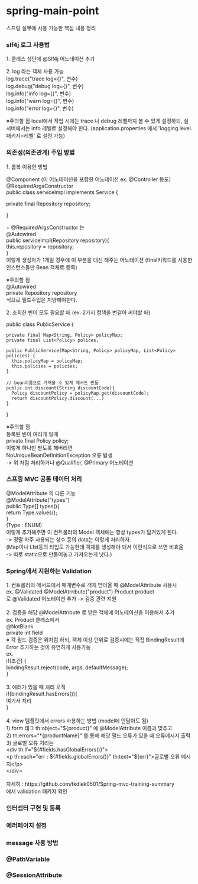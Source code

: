 # spring-main-point
스프링 실무에 사용 가능한 핵심 내용 정리

<h3 style="font-weight:bold;">slf4j 로그 사용법</h3>
<p>1. 클래스 상단에 @Slf4j 어노테이션 추가</p>
<p>2. log 라는 객체 사용 가능<br>
  log.trace("trace log={}", 변수)<br>
  log.debug("debug log={}", 변수)<br>
  log.info("info log={}", 변수)<br>
  log.info("warn log={}", 변수)<br>
  log.info("error log={}", 변수)
</p>
<p>
 ※주의할 점
  local에서 작업 시에는 trace 나 debug 레벨까지 볼 수 있게 설정하되, 실서버에서는 info 레벨로 설정해야 한다.
  (application.properties 에서 'logging.level.패키지=레벨' 로 설정 가능)
</p>

<h3 style="font-weight:bold;">의존성(의존관계) 주입 방법</h3>
<p>1. 롬복 이용한 방법</p>
<p>
@Component (이 어노테이션을 포함한 어노테이션 ex. @Controller 등도) <br>
@RequiredArgsConstructor <br>
public class serviceImpl implements Service {
  
  private final Repository repository;
  
}
</p>
<p>
 + @RequiredArgsConstructor 는 <br>
  @Autowired <br>
  public serviceImpl(Repository repository){ <br>
    this.repository = repository; <br>
  } <br>
  이렇게 생성자가 1개일 경우에 이 부분을 대신 해주는 어노테이션 (final키워드를 사용한 인스턴스들만 Bean 객체로 등록)
  
 ※주의할 점 <br>
  @Autowired <br>
  private Repository repository <br>
  식으로 필드주입은 지양해야한다.
</p>
<p>2. 조회한 빈이 모두 필요할 때 (ex. 2가지 정책을 번갈아 써야할 때)</p>
<p>
  public class PublicService {
  
    private final Map<String, Policy> policyMap;
    private final List<Policy> polices;
  
    public PublicService(Map<String, Policy> policyMap, List<Policy> policies) { 
      this.policyMap = policyMap;
      this.policies = policies;
    }
  
    // bean이름으로 가져올 수 있게 메서드 만듦
    public int discount(String discountCode){
      Policy discountPolicy = policyMap.get(discountCode);
      return discountPolicy.discount(...)
    }
  
  }
</p>
<p>
※주의할 점 <br>
등록된 빈이 여러개 일때 <br>
private final Policy policy; <br>
이렇게 하나만 받도록 해버리면 <br>
NoUniqueBeanDefinitionException 오류 발생 <br>
-> 위 처럼 처리하거나 @Qualifier, @Primary 어노테이션 
</p>

<h3 style="font-weight:bold;">스프링 MVC 공통 데이터 처리</h3>
<p>
    @ModelAttribute 의 다른 기능 <br>
    @ModelAttribute("types") <br>
    public Type[] types(){ <br>
      return Type.values(); <br>
    } <br>
(Type : ENUM) <br>
  이렇게 추가해주면 이 컨트롤러의 Model 객체에는 항상 types가 담겨있게 된다.<br>
-> 정말 자주 사용되는 상수 등의 data는 이렇게 처리하자. <br>
(Map이나 LIst등의 타입도 가능한데 객체를 생성해야 돼서 이런식으로 쓰면 비효율 <br>
-> 따로 static으로 만들어놓고 가져오는게 낫다.) <br>
</p>  

<h3 style="font-weight:bold;">Spring에서 지원하는 Validation</h3>   
<p>
    1. 컨트롤러의 메서드에서 매개변수로 객체 받아올 때 @ModelAttribute 사용시 <br>
    ex. @Validated @ModelAtrribute("product") Product product <br>
    로 @Validated 어노테이션 추가 -> 검증 관련 지원 <br>
    <br>
    2. 검증을 해당 @ModelAttribute 로 받은 객체에 어노테이션을 이용해서 추가 <br>
    ex. Product 클래스에서 <br>
    @NotBlank <br>
    private int field <br>
    ※ 각 필드 검증은 위처럼 하되, 객체 이상 단위로 검증시에는 직접 BindingResult에 Error 추가하는 것이 유연하게 사용가능 <br>
    ex. <br>
    if(조건) { <br>
				bindingResult.reject(code, args, defaultMessage); <br>
		} <br>
    <br>
    3. 에러가 있을 때 처리 로직 <br>
    if(bindingResult.hasErrors()){ <br>
      여기서 처리 <br>
    } <br>
    <br>
    4. view 템플릿에서 errors 사용하는 방법 (model에 안담아도 됨) <br>
    1) form 태그 th:object="${product}" 에 @ModelAttribute 이름과 맞추고 <br>
    2) th:errors="*{productName}" 를 통해 해당 필드 오류가 있을 때 오류메시지 출력 <br>
    3) 글로벌 오류 처리는 <br>
     &lt;div th:if="${#fields.hasGlobalErrors()}"&gt; <br>
 		  &lt;p th:each="err : ${#fields.globalErrors()}" th:text="${err}">글로벌 오류 메시지&lt;/p&gt; <br>
     &lt;/div&gt; <br>
     <br>
    자세히 : https://github.com/tkdlek0501/Spring-mvc-training-summary <br>
    에서 validation 패키지 확인 <br>
</p>
<h3 style="font-weight:bold;">인터셉터 구현 및 등록</h3>
<h3 style="font-weight:bold;">에러페이지 설정</h3>
<h3 style="font-weight:bold;">message 사용 방법</h3>  	
<h3 style="font-weight:bold;">@PathVariable</h3>  
<h3 style="font-weight:bold;">@SessionAttribute</h3>  	
